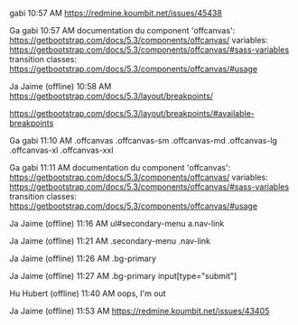 gabi
10:57 AM
https://redmine.koumbit.net/issues/45438

Ga
gabi
10:57 AM
documentation du component 'offcanvas': https://getbootstrap.com/docs/5.3/components/offcanvas/
variables: https://getbootstrap.com/docs/5.3/components/offcanvas/#sass-variables
transition classes: https://getbootstrap.com/docs/5.3/components/offcanvas/#usage

Ja
Jaime
(offline)
10:58 AM
https://getbootstrap.com/docs/5.3/layout/breakpoints/

https://getbootstrap.com/docs/5.3/layout/breakpoints/#available-breakpoints

Ga
gabi
11:10 AM
.offcanvas
.offcanvas-sm
.offcanvas-md
.offcanvas-lg
.offcanvas-xl
.offcanvas-xxl

Ga
gabi
11:11 AM
documentation du component 'offcanvas': https://getbootstrap.com/docs/5.3/components/offcanvas/
variables: https://getbootstrap.com/docs/5.3/components/offcanvas/#sass-variables
transition classes: https://getbootstrap.com/docs/5.3/components/offcanvas/#usage

Ja
Jaime
(offline)
11:16 AM
ul#secondary-menu a.nav-link

Ja
Jaime
(offline)
11:21 AM
.secondary-menu .nav-link

Ja
Jaime
(offline)
11:26 AM
.bg-primary

Ja
Jaime
(offline)
11:27 AM
.bg-primary input[type="submit"]

Hu
Hubert
(offline)
11:40 AM
oops, I'm out

Ja
Jaime
(offline)
11:53 AM
https://redmine.koumbit.net/issues/43405